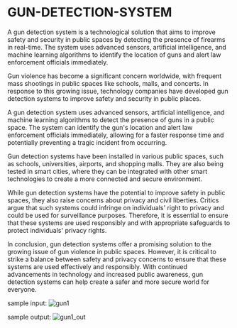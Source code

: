 # GUN-DETECTION-SYSTEM
A gun detection system is a technological solution that aims to improve safety and security in public spaces by detecting the presence of firearms in real-time. The system uses advanced sensors, artificial intelligence, and machine learning algorithms to identify the location of guns and alert law enforcement officials immediately.


Gun violence has become a significant concern worldwide, with frequent mass shootings in public spaces like schools, malls, and concerts. In response to this growing issue, technology companies have developed gun detection systems to improve safety and security in public places.

A gun detection system uses advanced sensors, artificial intelligence, and machine learning algorithms to detect the presence of guns in a public space. The system can identify the gun's location and alert law enforcement officials immediately, allowing for a faster response time and potentially preventing a tragic incident from occurring.

Gun detection systems have been installed in various public spaces, such as schools, universities, airports, and shopping malls. They are also being tested in smart cities, where they can be integrated with other smart technologies to create a more connected and secure environment.

While gun detection systems have the potential to improve safety in public spaces, they also raise concerns about privacy and civil liberties. Critics argue that such systems could infringe on individuals' right to privacy and could be used for surveillance purposes. Therefore, it is essential to ensure that these systems are used responsibly and with appropriate safeguards to protect individuals' privacy rights.

In conclusion, gun detection systems offer a promising solution to the growing issue of gun violence in public spaces. However, it is critical to strike a balance between safety and privacy concerns to ensure that these systems are used effectively and responsibly. With continued advancements in technology and increased public awareness, gun detection systems can help create a safer and more secure world for everyone.

sample input:
![gun1](https://user-images.githubusercontent.com/100852293/231476817-56704d08-bb84-4b22-aca1-e1fa5b9a48fe.jpg)

sample output:
![gun1_out](https://user-images.githubusercontent.com/100852293/231476980-2afcd044-80e0-4267-97e4-bad2bbc810aa.jpg)



